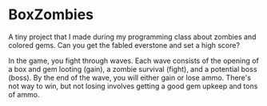 # BoxZombies
A tiny project that I made during my programming class about zombies and colored gems.
Can you get the fabled everstone and set a high score?

In the game, you fight through waves. Each wave consists of the opening of a box and gem looting (gain), a zombie survival (fight), and a potential boss (boss). By the end of the wave, you will either gain or lose ammo. There's not way to win, but not losing involves getting a good gem upkeep and tons of ammo.
